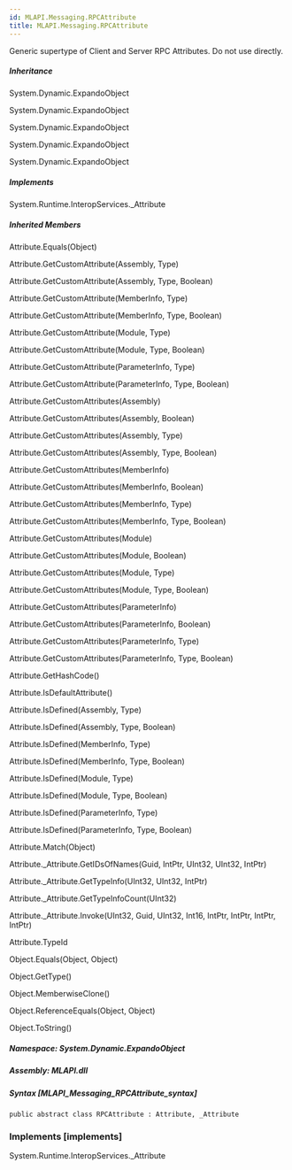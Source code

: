```yaml
---  
id: MLAPI.Messaging.RPCAttribute  
title: MLAPI.Messaging.RPCAttribute  
---
```


<div class="markdown level0 summary" markdown="1">

Generic supertype of Client and Server RPC Attributes. Do not use
directly.

</div>

<div class="markdown level0 conceptual" markdown="1">

</div>

<div class="inheritance" markdown="1">

##### Inheritance

<div class="level0" markdown="1">

System.Dynamic.ExpandoObject

</div>

<div class="level1" markdown="1">

System.Dynamic.ExpandoObject

</div>

<div class="level2" markdown="1">

System.Dynamic.ExpandoObject

</div>

<div class="level3" markdown="1">

System.Dynamic.ExpandoObject

</div>

<div class="level3" markdown="1">

System.Dynamic.ExpandoObject

</div>

</div>

<div markdown="1" classs="implements">

##### Implements

<div markdown="1">

System.Runtime.InteropServices.\_Attribute

</div>

</div>

<div class="inheritedMembers" markdown="1">

##### Inherited Members

<div markdown="1">

Attribute.Equals(Object)

</div>

<div markdown="1">

Attribute.GetCustomAttribute(Assembly, Type)

</div>

<div markdown="1">

Attribute.GetCustomAttribute(Assembly, Type, Boolean)

</div>

<div markdown="1">

Attribute.GetCustomAttribute(MemberInfo, Type)

</div>

<div markdown="1">

Attribute.GetCustomAttribute(MemberInfo, Type, Boolean)

</div>

<div markdown="1">

Attribute.GetCustomAttribute(Module, Type)

</div>

<div markdown="1">

Attribute.GetCustomAttribute(Module, Type, Boolean)

</div>

<div markdown="1">

Attribute.GetCustomAttribute(ParameterInfo, Type)

</div>

<div markdown="1">

Attribute.GetCustomAttribute(ParameterInfo, Type, Boolean)

</div>

<div markdown="1">

Attribute.GetCustomAttributes(Assembly)

</div>

<div markdown="1">

Attribute.GetCustomAttributes(Assembly, Boolean)

</div>

<div markdown="1">

Attribute.GetCustomAttributes(Assembly, Type)

</div>

<div markdown="1">

Attribute.GetCustomAttributes(Assembly, Type, Boolean)

</div>

<div markdown="1">

Attribute.GetCustomAttributes(MemberInfo)

</div>

<div markdown="1">

Attribute.GetCustomAttributes(MemberInfo, Boolean)

</div>

<div markdown="1">

Attribute.GetCustomAttributes(MemberInfo, Type)

</div>

<div markdown="1">

Attribute.GetCustomAttributes(MemberInfo, Type, Boolean)

</div>

<div markdown="1">

Attribute.GetCustomAttributes(Module)

</div>

<div markdown="1">

Attribute.GetCustomAttributes(Module, Boolean)

</div>

<div markdown="1">

Attribute.GetCustomAttributes(Module, Type)

</div>

<div markdown="1">

Attribute.GetCustomAttributes(Module, Type, Boolean)

</div>

<div markdown="1">

Attribute.GetCustomAttributes(ParameterInfo)

</div>

<div markdown="1">

Attribute.GetCustomAttributes(ParameterInfo, Boolean)

</div>

<div markdown="1">

Attribute.GetCustomAttributes(ParameterInfo, Type)

</div>

<div markdown="1">

Attribute.GetCustomAttributes(ParameterInfo, Type, Boolean)

</div>

<div markdown="1">

Attribute.GetHashCode()

</div>

<div markdown="1">

Attribute.IsDefaultAttribute()

</div>

<div markdown="1">

Attribute.IsDefined(Assembly, Type)

</div>

<div markdown="1">

Attribute.IsDefined(Assembly, Type, Boolean)

</div>

<div markdown="1">

Attribute.IsDefined(MemberInfo, Type)

</div>

<div markdown="1">

Attribute.IsDefined(MemberInfo, Type, Boolean)

</div>

<div markdown="1">

Attribute.IsDefined(Module, Type)

</div>

<div markdown="1">

Attribute.IsDefined(Module, Type, Boolean)

</div>

<div markdown="1">

Attribute.IsDefined(ParameterInfo, Type)

</div>

<div markdown="1">

Attribute.IsDefined(ParameterInfo, Type, Boolean)

</div>

<div markdown="1">

Attribute.Match(Object)

</div>

<div markdown="1">

Attribute.\_Attribute.GetIDsOfNames(Guid, IntPtr, UInt32, UInt32,
IntPtr)

</div>

<div markdown="1">

Attribute.\_Attribute.GetTypeInfo(UInt32, UInt32, IntPtr)

</div>

<div markdown="1">

Attribute.\_Attribute.GetTypeInfoCount(UInt32)

</div>

<div markdown="1">

Attribute.\_Attribute.Invoke(UInt32, Guid, UInt32, Int16, IntPtr,
IntPtr, IntPtr, IntPtr)

</div>

<div markdown="1">

Attribute.TypeId

</div>

<div markdown="1">

Object.Equals(Object, Object)

</div>

<div markdown="1">

Object.GetType()

</div>

<div markdown="1">

Object.MemberwiseClone()

</div>

<div markdown="1">

Object.ReferenceEquals(Object, Object)

</div>

<div markdown="1">

Object.ToString()

</div>

</div>

##### **Namespace**: System.Dynamic.ExpandoObject

##### **Assembly**: MLAPI.dll

##### Syntax [MLAPI_Messaging_RPCAttribute_syntax]

    public abstract class RPCAttribute : Attribute, _Attribute

### Implements [implements]

<div markdown="1">

System.Runtime.InteropServices.\_Attribute

</div>
